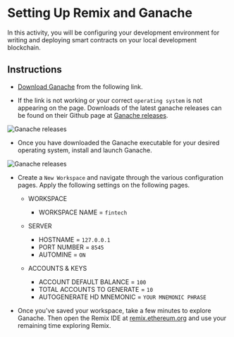 # Setting Up Remix and Ganache

In this activity, you will be configuring your development environment for writing and deploying smart contracts on your local development blockchain.

## Instructions

* [Download Ganache](https://www.trufflesuite.com/ganache) from the following link.

* If the link is not working or your correct `operating system` is not appearing on the page. Downloads of the latest ganache releases can be found on their Github page at [Ganache releases](https://github.com/trufflesuite/ganache/releases).

![Ganache releases](../../Images/ganache_github_releases.png)

* Once you have downloaded the Ganache executable for your desired operating system, install and launch Ganache.

![Ganache releases](../../Images/ganache_create_workspace.png)

* Create a `New Workspace` and navigate through the various configuration pages. Apply the following settings on the following pages.

  * WORKSPACE
      * WORKSPACE NAME = `fintech`

  * SERVER
      * HOSTNAME = `127.0.0.1`
      * PORT NUMBER = `8545`
      * AUTOMINE = `ON`

  * ACCOUNTS & KEYS
    * ACCOUNT DEFAULT BALANCE = `100`
    * TOTAL ACCOUNTS TO GENERATE = `10`
    * AUTOGENERATE HD MNEMONIC = `YOUR MNEMONIC PHRASE`

* Once you've saved your workspace, take a few minutes to explore Ganache. Then open the Remix IDE at [remix.ethereum.org](https://remix.ethereum.org) and use your remaining time exploring Remix.
